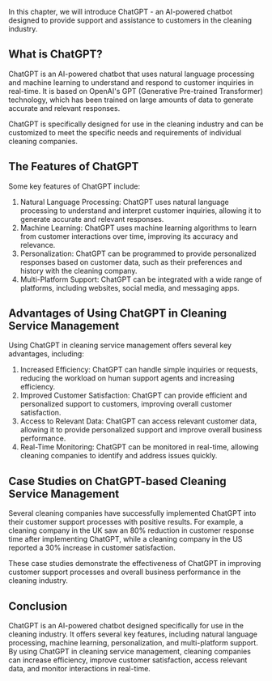 
In this chapter, we will introduce ChatGPT - an AI-powered chatbot designed to provide support and assistance to customers in the cleaning industry.

What is ChatGPT?
----------------

ChatGPT is an AI-powered chatbot that uses natural language processing and machine learning to understand and respond to customer inquiries in real-time. It is based on OpenAI's GPT (Generative Pre-trained Transformer) technology, which has been trained on large amounts of data to generate accurate and relevant responses.

ChatGPT is specifically designed for use in the cleaning industry and can be customized to meet the specific needs and requirements of individual cleaning companies.

The Features of ChatGPT
-----------------------

Some key features of ChatGPT include:

1. Natural Language Processing: ChatGPT uses natural language processing to understand and interpret customer inquiries, allowing it to generate accurate and relevant responses.
2. Machine Learning: ChatGPT uses machine learning algorithms to learn from customer interactions over time, improving its accuracy and relevance.
3. Personalization: ChatGPT can be programmed to provide personalized responses based on customer data, such as their preferences and history with the cleaning company.
4. Multi-Platform Support: ChatGPT can be integrated with a wide range of platforms, including websites, social media, and messaging apps.

Advantages of Using ChatGPT in Cleaning Service Management
----------------------------------------------------------

Using ChatGPT in cleaning service management offers several key advantages, including:

1. Increased Efficiency: ChatGPT can handle simple inquiries or requests, reducing the workload on human support agents and increasing efficiency.
2. Improved Customer Satisfaction: ChatGPT can provide efficient and personalized support to customers, improving overall customer satisfaction.
3. Access to Relevant Data: ChatGPT can access relevant customer data, allowing it to provide personalized support and improve overall business performance.
4. Real-Time Monitoring: ChatGPT can be monitored in real-time, allowing cleaning companies to identify and address issues quickly.

Case Studies on ChatGPT-based Cleaning Service Management
---------------------------------------------------------

Several cleaning companies have successfully implemented ChatGPT into their customer support processes with positive results. For example, a cleaning company in the UK saw an 80% reduction in customer response time after implementing ChatGPT, while a cleaning company in the US reported a 30% increase in customer satisfaction.

These case studies demonstrate the effectiveness of ChatGPT in improving customer support processes and overall business performance in the cleaning industry.

Conclusion
----------

ChatGPT is an AI-powered chatbot designed specifically for use in the cleaning industry. It offers several key features, including natural language processing, machine learning, personalization, and multi-platform support. By using ChatGPT in cleaning service management, cleaning companies can increase efficiency, improve customer satisfaction, access relevant data, and monitor interactions in real-time.
